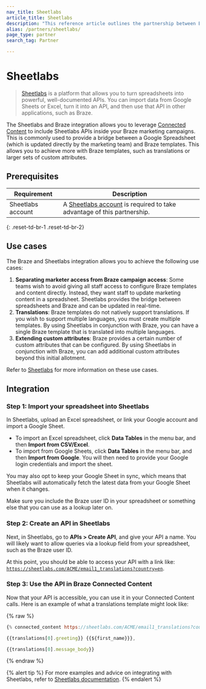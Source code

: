 ```yaml
---
nav_title: Sheetlabs
article_title: Sheetlabs
description: "This reference article outlines the partnership between Braze and Sheetlabs, a service that lets you personalize your marketing campaigns with data sourced from spreadsheets."
alias: /partners/sheetlabs/
page_type: partner
search_tag: Partner

---
```


# Sheetlabs

> [Sheetlabs](https://sheetlabs.com/) is a platform that allows you to turn spreadsheets into powerful, well-documented APIs. You can import data from Google Sheets or Excel, turn it into an API, and then use that API in other applications, such as Braze.

The Sheetlabs and Braze integration allows you to leverage [Connected Content](https://www.braze.com/docs/user_guide/personalization_and_dynamic_content/connected_content/about_connected_content/) to include Sheetlabs APIs inside your Braze marketing campaigns. This is commonly used to provide a bridge between a Google Spreadsheet (which is updated directly by the marketing team) and Braze templates. This allows you to achieve more with Braze templates, such as translations or larger sets of custom attributes.

## Prerequisites

| Requirement | Description |
| ----------- | ----------- |
| Sheetlabs account | A [Sheetlabs account](https://sheetlabs.com/) is required to take advantage of this partnership. |
{: .reset-td-br-1 .reset-td-br-2}

## Use cases

The Braze and Sheetlabs integration allows you to achieve the following use cases:

1. **Separating marketer access from Braze campaign access**: Some teams wish to avoid giving all staff access to configure Braze templates and content directly. Instead, they want staff to update marketing content in a spreadsheet. Sheetlabs provides the bridge between spreadsheets and Braze and can be updated in real-time.
2. **Translations**: Braze templates do not natively support translations. If you wish to support multiple languages, you must create multiple templates. By using Sheetlabs in conjunction with Braze, you can have a single Braze template that is translated into multiple languages.
3. **Extending custom attributes**: Braze provides a certain number of custom attributes that can be configured. By using Sheetlabs in conjunction with Braze, you can add additional custom attributes beyond this initial allotment.

Refer to [Sheetlabs](https://app.sheetlabs.com/docs/producers/braze/) for more information on these use cases.

## Integration

### Step 1: Import your spreadsheet into Sheetlabs

In Sheetlabs, upload an Excel spreadsheet, or link your Google account and import a Google Sheet. 

- To import an Excel spreadsheet, click **Data Tables** in the menu bar, and then **Import from CSV/Excel**.
- To import from Google Sheets, click **Data Tables** in the menu bar, and then **Import from Google**. You will then need to provide your Google login credentials and import the sheet.

You may also opt to keep your Google Sheet in sync, which means that Sheetlabs will automatically fetch the latest data from your Google Sheet when it changes.

Make sure you include the Braze user ID in your spreadsheet or something else that you can use as a lookup later on.

### Step 2: Create an API in Sheetlabs

Next, in Sheetlabs, go to **APIs > Create API**, and give your API a name. You will likely want to allow queries via a lookup field from your spreadsheet, such as the Braze user ID.

At this point, you should be able to access your API with a link like:<br> [`https://sheetlabs.com/ACME/email1_translations?country=en`](https://sheetlabs.com/ACME/email1_translations?country=en).

### Step 3: Use the API in Braze Connected Content

Now that your API is accessible, you can use it in your Connected Content calls. Here is an example of what a translations template might look like:

{% raw %}
```js
{% connected_content https://sheetlabs.com/ACME/email1_translations?country={{${country}}} :save translations %}

{{translations[0].greeting}} {{${first_name}}},

{{translations[0].message_body}}
```
{% endraw %}

{% alert tip %}
For more examples and advice on integrating with Sheetlabs, refer to [Sheetlabs documentation](https://app.sheetlabs.com/docs/producers/braze/).
{% endalert %}


[1]: https://sheetlabs.com/
[2]: https://www.braze.com/docs/user_guide/personalization_and_dynamic_content/connected_content/about_connected_content/
[3]: https://app.sheetlabs.com/docs/producers/braze/
[4]: https://sheetlabs.com/ACME/email1_translations?country=en